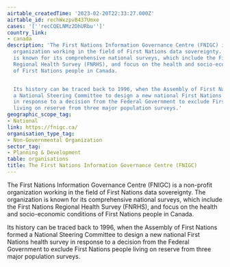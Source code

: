 ```yaml
---
airtable_createdTime: '2023-02-20T22:33:27.000Z'
airtable_id: rechWxzpvB437Umxe
cases: '[''recCQELNMz2DhURbu'']'
country_link:
- canada
description: 'The First Nations Information Governance Centre (FNIGC) is a non-profit
  organization working in the field of First Nations data sovereignty. The organization
  is known for its comprehensive national surveys, which include the First Nations
  Regional Health Survey (FNRHS), and focus on the health and socio-economic conditions
  of First Nations people in Canada.


  Its history can be traced back to 1996, when the Assembly of First Nations formed
  a National Steering Committee to design a new national First Nations health survey
  in response to a decision from the Federal Government to exclude First Nations people
  living on reserve from three major population surveys.'
geographic_scope_tag:
- National
link: https://fnigc.ca/
organisation_type_tag:
- Non-Governmental Organization
sector_tag:
- Planning & Development
table: organisations
title: The First Nations Information Governance Centre (FNIGC)
---
```


The First Nations Information Governance Centre (FNIGC) is a non-profit organization working in the field of First Nations data sovereignty. The organization is known for its comprehensive national surveys, which include the First Nations Regional Health Survey (FNRHS), and focus on the health and socio-economic conditions of First Nations people in Canada.

Its history can be traced back to 1996, when the Assembly of First Nations formed a National Steering Committee to design a new national First Nations health survey in response to a decision from the Federal Government to exclude First Nations people living on reserve from three major population surveys.